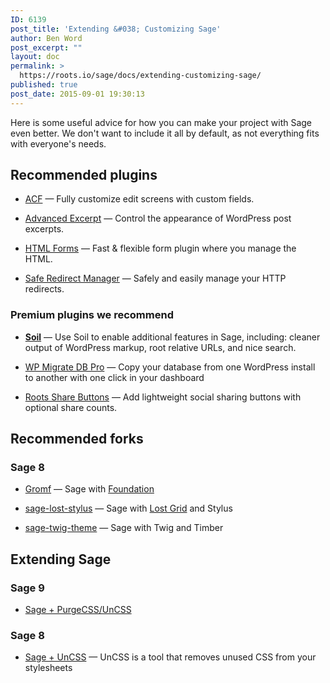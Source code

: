 ```yaml
---
ID: 6139
post_title: 'Extending &#038; Customizing Sage'
author: Ben Word
post_excerpt: ""
layout: doc
permalink: >
  https://roots.io/sage/docs/extending-customizing-sage/
published: true
post_date: 2015-09-01 19:30:13
---
```

<p class="lead">Here is some useful advice for how you can make your project with Sage even better. We don't want to include it all by default, as not everything fits with everyone's needs.</p>

## Recommended plugins

<ul>
<li><p><a href="http://www.advancedcustomfields.com/">ACF</a> &mdash; Fully customize edit screens with custom fields.</p></li>
<li><p><a href="https://wordpress.org/plugins/advanced-excerpt/">Advanced Excerpt</a> &mdash; Control the appearance of WordPress post excerpts.</p></li>
<li><p><a href="https://www.htmlforms.io/">HTML Forms</a> &mdash; Fast & flexible form plugin where you manage the HTML.</p></li>
<li><p><a href="https://wordpress.org/plugins/safe-redirect-manager/">Safe Redirect Manager</a> &mdash; Safely and easily manage your HTTP redirects.</p></li>
</ul>

### Premium plugins we recommend

<ul>
<li><p><a href="/plugins/soil/"><b>Soil</b></a> &mdash; Use Soil to enable additional features in Sage, including: cleaner output of WordPress markup, root relative URLs, and nice search.</p></li>
<li><p><a href="https://roots.io/r/wpmigratedbpro">WP Migrate DB Pro</a> &mdash; Copy your database from one WordPress install to another with one click in your dashboard</p></li>
<li><p><a href="/plugins/roots-share-buttons/">Roots Share Buttons</a> &mdash; Add lightweight social sharing buttons with optional share counts.</p></li>
</ul>

## Recommended forks

### Sage 8

<ul>
<li><p><a href="https://github.com/schikulski/gromf">Gromf</a> &mdash; Sage with <a href="http://foundation.zurb.com/">Foundation</a></p></li>
<li><p><a href="https://github.com/oompt/sage-lost-stylus">sage-lost-stylus</a> &mdash; Sage with <a href="https://github.com/corysimmons/lost">Lost Grid</a> and Stylus</p></li>
<li><p><a href="https://github.com/studiorabota/sage-twig-theme">sage-twig-theme</a> &mdash; Sage with Twig and Timber</p></li>
</ul>

## Extending Sage

### Sage 9

* [Sage + PurgeCSS/UnCSS](https://roots.io/guides/removing-unused-css-with-purgecss-uncss-in-sage/)

### Sage 8

* [Sage + UnCSS](https://discourse.roots.io/t/sage-uncss/5015) &mdash; UnCSS is a tool that removes unused CSS from your stylesheets